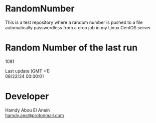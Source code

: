 # RandomNumber    
This is a test repository where a random number is pushed to a file automatically passwordless from a cron job in my Linux CentOS server    
# Random Number of the last run   
1081
      
Last update (GMT +1)    
08/22/24 00:00:01
# Developer    
Hamdy Abou El Anein   
hamdy.aea@protonmail.com
